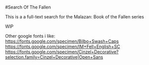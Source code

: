 #Search Of The Fallen

This is a a full-text search for the Malazan: Book of the Fallen series

WIP


Other google fonts i like:
https://fonts.google.com/specimen/Bilbo+Swash+Caps
https://fonts.google.com/specimen/IM+Fell+English+SC
https://fonts.google.com/specimen/Cinzel+Decorative?selection.family=Cinzel+Decorative|Open+Sans